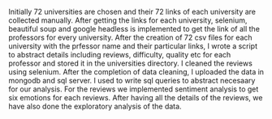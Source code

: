 Initially 72 universities are chosen and their 72 links of each university are collected manually. After getting the links for each university,
selenium, beautiful soup and google headless is implemented to get the link of all the professors for every university. After the creation of 72
csv files for each university with the prfessor name and their particular links, I wrote a script to abstract details including reviews, difficulty,
quality etc for each professor and stored it in the universities directory. I cleaned the reviews using selenium. After the completion of data cleaning,
I uploaded the data in mongodb and sql server. I used to write sql queries to abstract necesaary for our analysis. For the reviews we implemented sentiment 
analysis to get six emotions for each reviews. After having all the details of the reviews, we have also done the exploratory analysis of the data.
